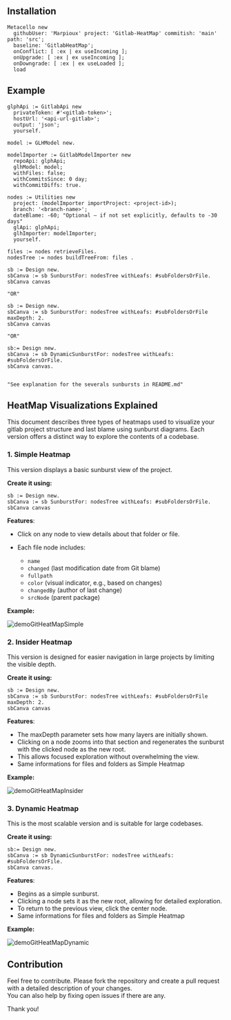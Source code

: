 ## Installation

```smalltalk
Metacello new
  githubUser: 'Marpioux' project: 'Gitlab-HeatMap' commitish: 'main' path: 'src';
  baseline: 'GitlabHeatMap';
  onConflict: [ :ex | ex useIncoming ];
  onUpgrade: [ :ex | ex useIncoming ];
  onDowngrade: [ :ex | ex useLoaded ];
  load
```


## Example 

```smalltalk
glphApi := GitlabApi new 
  privateToken: #'<gitlab-token>';
  hostUrl: '<api-url-gitlab>';
  output: 'json';
  yourself.
	
model := GLHModel new.

modelImporter := GitlabModelImporter new
  repoApi: glphApi;
  glhModel: model; 
  withFiles: false;
  withCommitsSince: 0 day;
  withCommitDiffs: true.
	
nodes := Utilities new
  project: (modelImporter importProject: <project-id>);
  branch: '<branch-name>';
  dateBlame: -60; "Optional — if not set explicitly, defaults to -30 days"
  glApi: glphApi;
  glhImporter: modelImporter;
  yourself.
			
files := nodes retrieveFiles.
nodesTree := nodes buildTreeFrom: files .

sb := Design new.
sbCanva := sb SunburstFor: nodesTree withLeafs: #subFoldersOrFile.
sbCanva canvas

"OR"

sb := Design new.
sbCanva := sb SunburstFor: nodesTree withLeafs: #subFoldersOrFile maxDepth: 2.
sbCanva canvas

"OR"

sb:= Design new.
sbCanva := sb DynamicSunburstFor: nodesTree withLeafs: #subFoldersOrFile.
sbCanva canvas.


"See explanation for the severals sunbursts in README.md"
```

## HeatMap Visualizations Explained

This document describes three types of heatmaps used to visualize your gitlab project structure and last blame using sunburst diagrams. Each version offers a distinct way to explore the contents of a codebase.


### 1. Simple Heatmap

This version displays a basic sunburst view of the project.

**Create it using:**

```smalltalk
sb := Design new.
sbCanva := sb SunburstFor: nodesTree withLeafs: #subFoldersOrFile.
sbCanva canvas
```

**Features**:

+ Click on any node to view details about that folder or file.

+ Each file node includes:
    + ``name``
    + ``changed`` (last modification date from Git blame)
    + ``fullpath``
    + ``color`` (visual indicator, e.g., based on changes)
    + ``changedBy`` (author of last change)
    + ``srcNode`` (parent package)

**Example:**

![demoGitHeatMapSimple](https://github.com/user-attachments/assets/6fc76828-507f-4d74-835a-d586b40f6435)

### 2. Insider Heatmap
This version is designed for easier navigation in large projects by limiting the visible depth.

**Create it using:**

```smalltalk
sb := Design new.
sbCanva := sb SunburstFor: nodesTree withLeafs: #subFoldersOrFile maxDepth: 2.
sbCanva canvas
```
**Features**:

+ The maxDepth parameter sets how many layers are initially shown.
+ Clicking on a node zooms into that section and regenerates the sunburst with the clicked node as the new root.
+ This allows focused exploration without overwhelming the view.
+ Same informations for files and folders as Simple Heatmap

**Example:**

![demoGitHeatMapInsider](https://github.com/user-attachments/assets/423289c3-8079-42fa-9dfe-23888366cdde)

### 3. Dynamic Heatmap
This is the most scalable version and is suitable for large codebases.

**Create it using:**

```smalltalk
sb:= Design new.
sbCanva := sb DynamicSunburstFor: nodesTree withLeafs: #subFoldersOrFile.
sbCanva canvas.
```

**Features**:

+ Begins as a simple sunburst.
+ Clicking a node sets it as the new root, allowing for detailed exploration.
+ To return to the previous view, click the center node.
+ Same informations for files and folders as Simple Heatmap

**Example:**

![demoGitHeatMapDynamic](https://github.com/user-attachments/assets/251690e4-6f76-4ecd-b4e2-17c95860f668)

## Contribution

Feel free to contribute. Please fork the repository and create a pull request with a detailed description of your changes.  
You can also help by fixing open issues if there are any.

Thank you!

